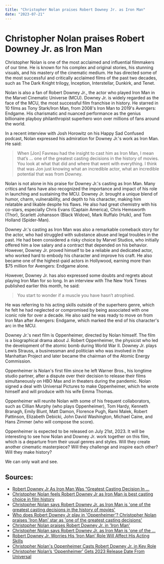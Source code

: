 ```yaml
---
title: "Christopher Nolan praises Robert Downey Jr. as Iron Man"
date: "2023-07-21"
---
```


# Christopher Nolan praises Robert Downey Jr. as Iron Man

Christopher Nolan is one of the most acclaimed and influential filmmakers of our time. He is known for his complex and original stories, his stunning visuals, and his mastery of the cinematic medium. He has directed some of the most successful and critically acclaimed films of the past two decades, such as The Dark Knight trilogy, Inception, Interstellar, Dunkirk, and Tenet.

Nolan is also a fan of Robert Downey Jr., the actor who played Iron Man in the Marvel Cinematic Universe (MCU). Downey Jr. is widely regarded as the face of the MCU, the most successful film franchise in history. He starred in 10 films as Tony Stark/Iron Man, from 2008's Iron Man to 2019's Avengers: Endgame. His charismatic and nuanced performance as the genius billionaire playboy philanthropist superhero won over millions of fans around the world.

In a recent interview with Josh Horowitz on his Happy Sad Confused podcast, Nolan expressed his admiration for Downey Jr.'s work as Iron Man. He said:

> When [Jon] Favreau had the insight to cast him as Iron Man, I mean that’s … one of the greatest casting decisions in the history of movies. You look at what that did and where that went with everything. I think that was Jon just knowing what an incredible actor, what an incredible potential that was from Downey.

Nolan is not alone in his praise for Downey Jr.'s casting as Iron Man. Many critics and fans have also recognized the importance and impact of his role in launching and sustaining the MCU. Downey Jr. brought a unique blend of humor, charm, vulnerability, and depth to his character, making him relatable and likable despite his flaws. He also had great chemistry with his co-stars, especially Chris Evans (Captain America), Chris Hemsworth (Thor), Scarlett Johansson (Black Widow), Mark Ruffalo (Hulk), and Tom Holland (Spider-Man).

Downey Jr.'s casting as Iron Man was also a remarkable comeback story for the actor, who had struggled with substance abuse and legal troubles in the past. He had been considered a risky choice by Marvel Studios, who initially offered him a low salary and a contract that depended on his behavior. However, Downey Jr. proved himself to be a reliable and dedicated actor, who worked hard to embody his character and improve his craft. He also became one of the highest-paid actors in Hollywood, earning more than $75 million for Avengers: Endgame alone.

However, Downey Jr. has also expressed some doubts and regrets about playing Iron Man for so long. In an interview with The New York Times published earlier this month, he said:

> You start to wonder if a muscle you have hasn’t atrophied.

He was referring to his acting skills outside of the superhero genre, which he felt he had neglected or compromised by being associated with one iconic role for over a decade. He also said he was ready to move on from Iron Man after Avengers: Endgame, which marked the end of his character's arc in the MCU.

Downey Jr.'s next film is Oppenheimer, directed by Nolan himself. The film is a biographical drama about J. Robert Oppenheimer, the physicist who led the development of the atomic bomb during World War II. Downey Jr. plays Lewis Strauss, a businessman and politician who was involved in the Manhattan Project and later became the chairman of the Atomic Energy Commission.

Oppenheimer is Nolan's first film since he left Warner Bros., his longtime studio partner, after a dispute over their decision to release their films simultaneously on HBO Max and in theaters during the pandemic. Nolan signed a deal with Universal Pictures to make Oppenheimer, which he wrote himself and will produce with his wife Emma Thomas.

Oppenheimer will reunite Nolan with some of his frequent collaborators, such as Cillian Murphy (who plays Oppenheimer), Tom Hardy, Kenneth Branagh, Emily Blunt, Matt Damon, Florence Pugh, Rami Malek, Robert Pattinson, Elizabeth Debicki, John David Washington, Michael Caine, and Hans Zimmer (who will compose the score).

Oppenheimer is expected to be released on July 21st, 2023. It will be interesting to see how Nolan and Downey Jr. work together on this film, which is a departure from their usual genres and styles. Will they create another cinematic masterpiece? Will they challenge and inspire each other? Will they make history?

We can only wait and see.

## Sources:

- [Robert Downey Jr As Iron Man Was “Greatest Casting Decision In ...](https://bing.com/search?q=Christopher+Nolan+says+Robert+Downey+Jr+as+Iron+Man)
- [Christopher Nolan feels Robert Downey Jr as Iron Man is best casting choice in film history](https://www.indiatoday.in/movies/hollywood/story/christopher-nolan-talks-about-robert-downey-jr-and-him-as-iron-man-was-the-best-casting-choice-2409993-2023-07-21)
- [Christopher Nolan says Robert Downey Jr. as Iron Man is 'one of the greatest casting decisions in the history of movies'](https://ca.sports.yahoo.com/news/christopher-nolan-says-robert-downey-065242006.html)
- [Who does Robert Downey Jr play in 'Oppenheimer'? Christopher Nolan praises 'Iron Man' star as 'one of the greatest casting decisions'](https://meaww.com/who-does-robert-downey-jr-play-in-oppenheimer-christopher-nolan-praises-iron-man-star-as-one-of-the-greatest-casting-decisions)
- [Christopher Nolan praises Robert Downey Jr. in 'Iron Man'](https://faroutmagazine.co.uk/christopher-nolan-robert-downey-jr-iron-man-greatest-casting-decisions/)
- [Christopher Nolan says Robert Downey Jr. as Iron Man is 'one of the ...](https://www.yahoo.com/entertainment/christopher-nolan-says-robert-downey-065242006.html)
- [Robert Downey Jr. Worries His ‘Iron Man’ Role Will Affect His Acting Skills](https://www.nytimes.com/2023/07/08/movies/robert-downey-jr-interview.html)
- [Christopher Nolan's Oppenheimer Casts Robert Downey Jr. in Key Role](https://screenrant.com/oppenheimer-movie-cast-robert-downey-jr-lewis-strauss/)
- [Christopher Nolan’s ‘Oppenheimer’ Gets 2023 Release Date From Universal](https://variety.com/2023/film/news/christopher-nolan-oppenheimer-release-date-universal-1235069568/)
